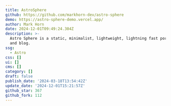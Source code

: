 ```yaml
---
title: AstroSphere
github: https://github.com/markhorn-dev/astro-sphere
demo: https://astro-sphere-demo.vercel.app/
author: Mark Horn
date: 2024-12-01T09:49:24.304Z
description: >-
  Astro Sphere is a static, minimalist, lightweight, lightning fast portfolio
  and blog.
ssg:
  - Astro
css: []
ui: []
cms: []
category: []
draft: false
publish_date: '2024-03-18T13:54:42Z'
update_date: '2024-12-01T15:21:57Z'
github_star: 367
github_fork: 112
---
```

